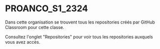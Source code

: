 # PROANCO_S1_2324

Dans cette organisation se trouvent tous les repositories créés par GitHub Classroom pour cette classe.

Consultez l'onglet "Repositories" pour voir tous les repositories auxquels vous avez accès.
